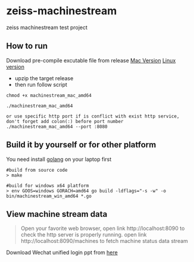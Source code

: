 # zeiss-machinestream
zeiss machinestream test project

## How to run

Download pre-compile excutable file from release [Mac Version](https://github.com/sawima/zeiss_machinestream/releases/download/v0.0.1/machinestream_linux_amd64.zip
) [Linux version](https://github.com/sawima/zeiss_machinestream/releases/download/v0.0.1/machinestream_mac_amd64.zip)

- upzip the target release
- then run follow script

```
chmod +x machinestream_mac_amd64

./machinestream_mac_amd64

or use specific http port if is conflict with exist http service, don't forget add colon(:) before port number
./machinestream_mac_amd64 --port :8080

```

## Build it by yourself or for other platform

 You need install [golang](https://golang.org/doc/install) on your laptop first
```
#build from source code
> make

#build for windows x64 platform
> env GOOS=windows GORACH=amd64 go build -ldflags="-s -w" -o bin/machinestream_win_amd64 *.go
```

## View machine stream data
> Open your favorite web browser, open link http://localhost:8090 to check the http server is properly running.
> open link http://localhost:8090/machines to fetch machine status data stream

Download Wechat unified login ppt from [here](https://zeisssharefolder.s3-us-west-1.amazonaws.com/WeChat+login.pptx)

